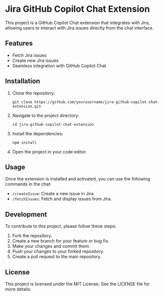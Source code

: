 # Jira GitHub Copilot Chat Extension

This project is a GitHub Copilot Chat extension that integrates with Jira, allowing users to interact with Jira issues directly from the chat interface. 

## Features

- Fetch Jira issues
- Create new Jira issues
- Seamless integration with GitHub Copilot Chat

## Installation

1. Clone the repository:
   ```
   git clone https://github.com/yourusername/jira-github-copilot-chat-extension.git
   ```

2. Navigate to the project directory:
   ```
   cd jira-github-copilot-chat-extension
   ```

3. Install the dependencies:
   ```
   npm install
   ```

4. Open the project in your code editor.

## Usage

Once the extension is installed and activated, you can use the following commands in the chat:

- `/createIssue`: Create a new issue in Jira.
- `/fetchIssues`: Fetch and display issues from Jira.

## Development

To contribute to this project, please follow these steps:

1. Fork the repository.
2. Create a new branch for your feature or bug fix.
3. Make your changes and commit them.
4. Push your changes to your forked repository.
5. Create a pull request to the main repository.

## License

This project is licensed under the MIT License. See the LICENSE file for more details.